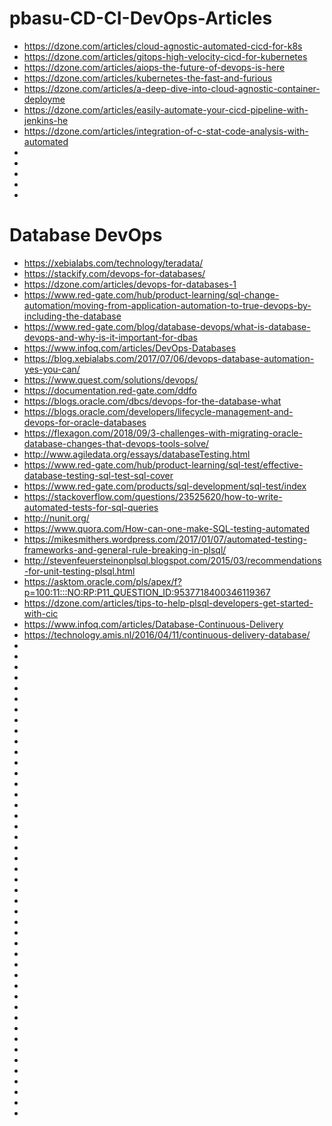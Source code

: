 # pbasu-CD-CI-DevOps-Articles

* https://dzone.com/articles/cloud-agnostic-automated-cicd-for-k8s
* https://dzone.com/articles/gitops-high-velocity-cicd-for-kubernetes
* https://dzone.com/articles/aiops-the-future-of-devops-is-here
* https://dzone.com/articles/kubernetes-the-fast-and-furious
* https://dzone.com/articles/a-deep-dive-into-cloud-agnostic-container-deployme
* https://dzone.com/articles/easily-automate-your-cicd-pipeline-with-jenkins-he
* https://dzone.com/articles/integration-of-c-stat-code-analysis-with-automated
* 
* 
* 
* 
* 

# Database DevOps
* https://xebialabs.com/technology/teradata/
* https://stackify.com/devops-for-databases/
* https://dzone.com/articles/devops-for-databases-1
* https://www.red-gate.com/hub/product-learning/sql-change-automation/moving-from-application-automation-to-true-devops-by-including-the-database
* https://www.red-gate.com/blog/database-devops/what-is-database-devops-and-why-is-it-important-for-dbas
* https://www.infoq.com/articles/DevOps-Databases
* https://blog.xebialabs.com/2017/07/06/devops-database-automation-yes-you-can/
* https://www.quest.com/solutions/devops/
* https://documentation.red-gate.com/ddfo
* https://blogs.oracle.com/dbcs/devops-for-the-database-what
* https://blogs.oracle.com/developers/lifecycle-management-and-devops-for-oracle-databases
* https://flexagon.com/2018/09/3-challenges-with-migrating-oracle-database-changes-that-devops-tools-solve/
* http://www.agiledata.org/essays/databaseTesting.html
* https://www.red-gate.com/hub/product-learning/sql-test/effective-database-testing-sql-test-sql-cover
* https://www.red-gate.com/products/sql-development/sql-test/index
* https://stackoverflow.com/questions/23525620/how-to-write-automated-tests-for-sql-queries
* http://nunit.org/
* https://www.quora.com/How-can-one-make-SQL-testing-automated
* https://mikesmithers.wordpress.com/2017/01/07/automated-testing-frameworks-and-general-rule-breaking-in-plsql/
* http://stevenfeuersteinonplsql.blogspot.com/2015/03/recommendations-for-unit-testing-plsql.html
* https://asktom.oracle.com/pls/apex/f?p=100:11:::NO:RP:P11_QUESTION_ID:9537718400346119367
* https://dzone.com/articles/tips-to-help-plsql-developers-get-started-with-cic
* https://www.infoq.com/articles/Database-Continuous-Delivery
* https://technology.amis.nl/2016/04/11/continuous-delivery-database/
* 
* 
* 
* 
* 
* 
* 
* 
* 
* 
* 
* 
* 
* 
* 
* 
* 
* 
* 
* 
* 
* 
* 
* 
* 
* 
* 
* 
* 
* 
* 
* 
* 
* 
* 
* 
* 
* 
* 
* 
* 
* 
* 
* 
* 
